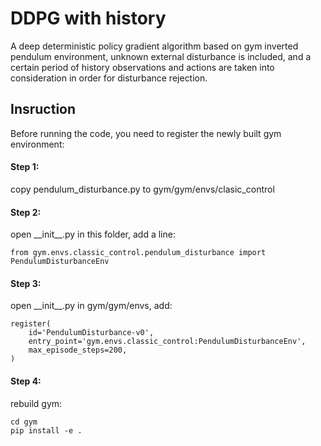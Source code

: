 # DDPG with history

A deep deterministic policy gradient algorithm based on gym inverted pendulum environment, unknown external disturbance is included, and a certain period of history observations and actions are taken into consideration in order for disturbance rejection.

## Insruction

Before running the code, you need to register the newly built gym environment:

#### Step 1:
copy pendulum_disturbance.py to gym/gym/envs/clasic_control

#### Step 2:
open \_\_init\_\_.py in this folder, add a line:

    from gym.envs.classic_control.pendulum_disturbance import PendulumDisturbanceEnv

#### Step 3:
open \_\_init\_\_.py in gym/gym/envs, add:

    register(
        id='PendulumDisturbance-v0',
        entry_point='gym.envs.classic_control:PendulumDisturbanceEnv',
        max_episode_steps=200,
    )

#### Step 4:
rebuild gym: 

    cd gym
    pip install -e .
